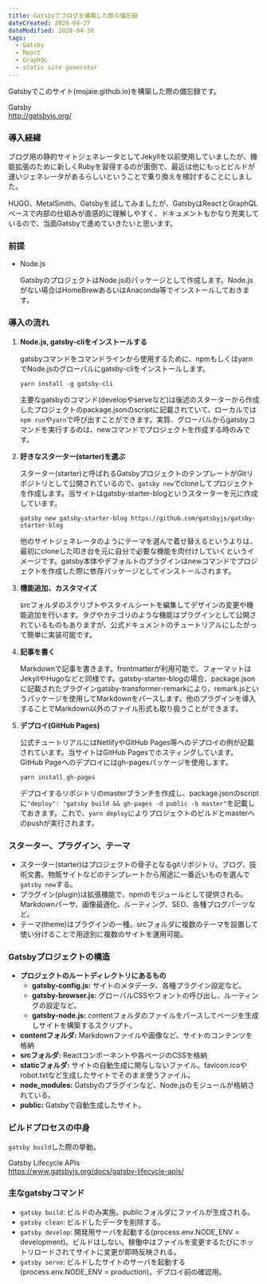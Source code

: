 ```yaml
---
title: Gatsbyでブログを構築した際の備忘録
dateCreated: 2020-04-27
dateModified: 2020-04-30
tags:
  - Gatsby
  - React
  - GraphQL
  - static site generator
---
```


Gatsbyでこのサイト(mojaie.github.io)を構築した際の備忘録です。

Gatsby  
http://gatsbyjs.org/


### 導入経緯

ブログ用の静的サイトジェネレータとしてJekyllを以前使用していましたが、機能拡張のために新しくRubyを習得するのが面倒で、最近は他にもっとビルドが速いジェネレータがあるらしいということで乗り換えを検討することにしました。

HUGO、MetalSmith、Gatsbyを試してみましたが、GatsbyはReactとGraphQLベースで内部の仕組みが直感的に理解しやすく、ドキュメントもかなり充実しているので、当面Gatsbyで進めていきたいと思います。


### 前提

- Node.js

  GatsbyのプロジェクトはNode.jsのパッケージとして作成します。Node.jsがない場合はHomeBrewあるいはAnaconda等でインストールしておきます。


### 導入の流れ

1. **Node.js, gatsby-cliをインストールする**

   gatsbyコマンドをコマンドラインから使用するために、npmもしくはyarnでNode.jsのグローバルにgatsby-cliをインストールします。

   ```
   yarn install -g gatsby-cli
   ```

   主要なgatsbyのコマンド(developやserveなど)は後述のスターターから作成したプロジェクトのpackage.jsonのscriptに記載されていて、ローカルでは`npm run`や`yarn`で呼び出すことができます。実質、グローバルからgatsbyコマンドを実行するのは、newコマンドでプロジェクトを作成する時のみです。

1. **好きなスターター(starter)を選ぶ**

   スターター(starter)と呼ばれるGatsbyプロジェクトのテンプレートがGitリポジトリとして公開されているので、`gatsby new`でcloneしてプロジェクトを作成します。当サイトはgatsby-starter-blogというスターターを元に作成しています。

   ```
   gatsby new gatsby-starter-blog https://github.com/gatsbyjs/gatsby-starter-blog
   ```

   他のサイトジェネレータのようにテーマを選んで着せ替えるというよりは、最初にcloneした叩き台を元に自分で必要な機能を肉付けしていくというイメージです。gatsby本体やデフォルトのプラグインはnewコマンドでプロジェクトを作成した際に依存パッケージとしてインストールされます。

1. **機能追加、カスタマイズ**

   srcフォルダのスクリプトやスタイルシートを編集してデザインの変更や機能追加を行います。タグやカテゴリのような機能はプラグインとして公開されているものもありますが、公式ドキュメントのチュートリアルにしたがって簡単に実装可能です。

1. **記事を書く**

   Markdownで記事を書きます。frontmatterが利用可能で、フォーマットはJekyllやHugoなどと同様です。gatsby-starter-blogの場合、package.jsonに記載されたプラグインgatsby-transformer-remarkにより、remark.jsというパッケージを使用してMarkdownをパースします。他のプラグインを導入することでMarkdown以外のファイル形式も取り扱うことができます。

1. **デプロイ(GitHub Pages)**

   公式チュートリアルにはNetlifyやGitHub Pages等へのデプロイの例が記載されています。当サイトはGitHub Pagesでホスティングしています。GitHub Pageへのデプロイにはgh-pagesパッケージを使用します。

   ```
   yarn install gh-pages
   ```

   デプロイするリポジトリのmasterブランチを作成し、package.jsonのscriptに`"deploy": "gatsby build && gh-pages -d public -b master"`を記載しておきます。これで、`yarn deploy`によりプロジェクトのビルドとmasterへのpushが実行されます。


### スターター、プラグイン、テーマ

- スターター(starter)はプロジェクトの骨子となるgitリポジトリ。ブログ、技術文書、物販サイトなどのテンプレートから用途に一番近いものを選んで`gatsby new`する。
- プラグイン(plugin)は拡張機能で、npmのモジュールとして提供される。Markdownパーサ、画像最適化、ルーティング、SEO、各種ブログパーツなど。
- テーマ(theme)はプラグインの一種。srcフォルダに複数のテーマを設置して使い分けることで用途別に複数のサイトを運用可能。


### Gatsbyプロジェクトの構造

- **プロジェクトのルートディレクトリにあるもの**
  - **gatsby-config.js:** サイトのメタデータ、各種プラグイン設定など。
  - **gatsby-browser.js:** グローバルCSSやフォントの呼び出し、ルーティングの設定など。
  - **gatsby-node.js:** contentフォルダのファイルをパースしてページを生成しサイトを構築するスクリプト。
- **contentフォルダ:** Markdownファイルや画像など、サイトのコンテンツを格納
- **srcフォルダ:** Reactコンポーネントや各ページのCSSを格納
- **staticフォルダ:** サイトの自動生成に関与しないファイル。favicon.icoやrobot.txtなど生成したサイトでそのまま使うファイル。
- **node_modules:** Gatsbyのプラグインなど、Node.jsのモジュールが格納されている。
- **public:** Gatsbyで自動生成したサイト。


### ビルドプロセスの中身

`gatsby build`した際の挙動。

Gatsby Lifecycle APIs  
https://www.gatsbyjs.org/docs/gatsby-lifecycle-apis/


### 主なgatsbyコマンド

- `gatsby build`: ビルドのみ実施。publicフォルダにファイルが生成される。
- `gatsby clean`: ビルドしたデータを削除する。
- `gatsby develop`: 開発用サーバを起動する(process.env.NODE_ENV = development)。ビルドはしない。稼働中はファイルを変更するたびにホットリロードされてサイトに変更が即時反映される。
- `gatsby serve`: ビルドしたサイトのサーバを起動する(process.env.NODE_ENV = production)。デプロイ前の確認用。
